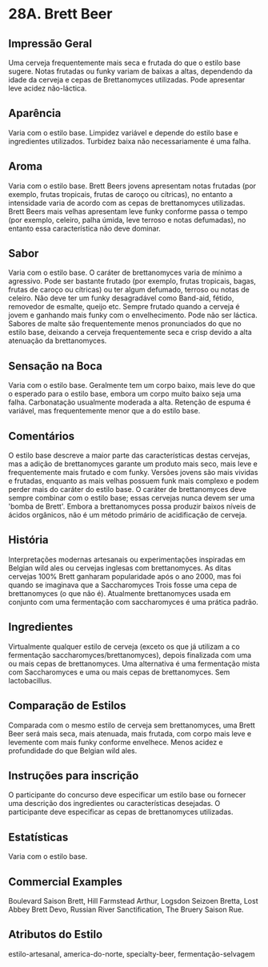 # 28A. Brett Beer

## Impressão Geral

Uma cerveja frequentemente mais seca e frutada do que o estilo base sugere. Notas frutadas ou funky variam de baixas a altas, dependendo da idade da cerveja e cepas de Brettanomyces utilizadas. Pode apresentar leve acidez não-láctica.

## Aparência
Varia com o estilo base. Limpidez variável e depende do estilo base e ingredientes utilizados. Turbidez baixa não necessariamente é uma falha.

## Aroma

Varia com o estilo base. Brett Beers jovens apresentam notas frutadas (por exemplo, frutas tropicais, frutas de caroço ou cítricas), no entanto a intensidade varia de acordo com as cepas de brettanomyces utilizadas. Brett Beers mais velhas apresentam leve funky conforme passa o tempo (por exemplo, celeiro, palha úmida, leve terroso e notas defumadas), no entanto essa característica não deve dominar.

## Sabor

Varia com o estilo base. O caráter de brettanomyces varia de mínimo a agressivo. Pode ser bastante frutado (por exemplo, frutas tropicais, bagas, frutas de caroço ou cítricas) ou ter algum defumado, terroso ou notas de celeiro. Não deve ter um funky desagradável como Band-aid, fétido, removedor de esmalte, queijo etc. Sempre frutado quando a cerveja é jovem e ganhando mais funky com o envelhecimento. Pode não ser láctica. Sabores de malte são frequentemente menos pronunciados do que no estilo base, deixando a cerveja frequentemente seca e crisp devido a alta atenuação da brettanomyces.

## Sensação na Boca

Varia com o estilo base. Geralmente tem um corpo baixo, mais leve do que o esperado para o estilo base, embora um corpo muito baixo seja uma falha. Carbonatação usualmente moderada a alta. Retenção de espuma é variável, mas frequentemente menor que a do estilo base.


## Comentários

O estilo base descreve a maior parte das características destas cervejas, mas a adição de brettanomyces garante um produto mais seco, mais leve e frequentemente mais frutado e com funky. Versões jovens são mais vividas e frutadas, enquanto as mais velhas possuem funk mais complexo e podem perder mais do caráter do estilo base. O caráter de brettanomyces deve sempre combinar com o estilo base; essas cervejas nunca devem ser uma 'bomba de Brett'. Embora a brettanomyces possa produzir baixos níveis de ácidos orgânicos, não é um método primário de acidificação de cerveja.

## História

Interpretações modernas artesanais ou experimentações inspiradas em Belgian wild ales ou cervejas inglesas com brettanomyces. As ditas cervejas 100% Brett ganharam popularidade após o ano 2000, mas foi quando se imaginava que a Saccharomyces Trois fosse uma cepa de brettanomyces (o que não é). Atualmente brettanomyces usada em conjunto com uma fermentação com saccharomyces é uma prática padrão.

## Ingredientes

Virtualmente qualquer estilo de cerveja (exceto os que já utilizam a co fermentação saccharomyces/brettanomyces), depois finalizada com uma ou mais cepas de brettanomyces. Uma alternativa é uma fermentação mista com Saccharomyces e uma ou mais cepas de brettanomyces. Sem lactobacillus.

## Comparação de Estilos

Comparada com o mesmo estilo de cerveja sem brettanomyces, uma Brett Beer será mais seca, mais atenuada, mais frutada, com corpo mais leve e levemente com mais funky conforme envelhece. Menos acidez e profundidade do que Belgian wild ales.

## Instruções para inscrição

O participante do concurso deve especificar um estilo base ou fornecer uma descrição dos ingredientes ou características desejadas. O participante deve especificar as cepas de brettanomyces utilizadas.

## Estatísticas

Varia com o estilo base.

## Commercial Examples

Boulevard Saison Brett, Hill Farmstead Arthur, Logsdon Seizoen Bretta, Lost Abbey Brett Devo, Russian River Sanctification, The Bruery Saison Rue.

## Atributos do Estilo

estilo-artesanal, america-do-norte, specialty-beer, fermentação-selvagem
